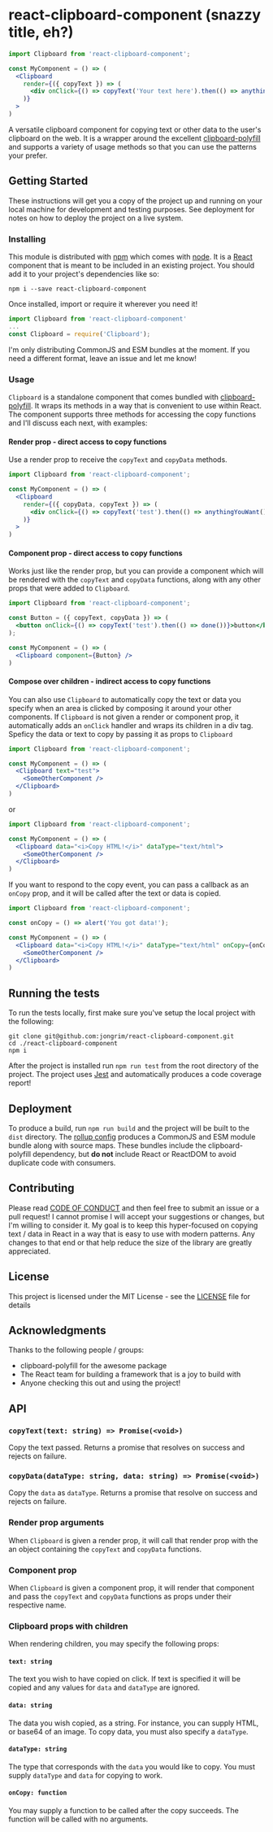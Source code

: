 # react-clipboard-component (snazzy title, eh?)

```jsx
import Clipboard from 'react-clipboard-component';

const MyComponent = () => (
  <Clipboard
    render={({ copyText }) => (
      <div onClick={() => copyText('Your text here').then(() => anythingYouWant())} />
    )}
  >
)
```

A versatile clipboard component for copying text or other data to the user's clipboard on the web. It is a wrapper around the excellent [clipboard-polyfill](https://github.com/lgarron/clipboard-polyfill) and supports a variety of usage methods so that you can use the patterns your prefer.

## Getting Started

These instructions will get you a copy of the project up and running on your local machine for development and testing purposes. See deployment for notes on how to deploy the project on a live system.

### Installing

This module is distributed with [npm](https://npmjs.org) which comes with [node](https://nodejs.org). It is a [React](https://reactjs.org) component that is meant to be included in an existing project. You should add it to your project's dependencies like so:

```
npm i --save react-clipboard-component
```

Once installed, import or require it wherever you need it!

```jsx
import Clipboard from 'react-clipboard-component'
...
const Clipboard = require('Clipboard');
```

I'm only distributing CommonJS and ESM bundles at the moment. If you need a different format, leave an issue and let me know!

### Usage

`Clipboard` is a standalone component that comes bundled with [clipboard-polyfill](https://github.com/lgarron/clipboard-polyfill). It wraps its methods in a way that is convenient to use within React. The component supports three methods for accessing the copy functions and I'll discuss each next, with examples:

#### Render prop - direct access to copy functions
Use a render prop to receive the `copyText` and `copyData` methods.

```jsx
import Clipboard from 'react-clipboard-component';

const MyComponent = () => (
  <Clipboard
    render={({ copyData, copyText }) => (
      <div onClick={() => copyText('test').then(() => anythingYouWant())} />
    )}
  >
)
```

#### Component prop - direct access to copy functions
Works just like the render prop, but you can provide a component which will be rendered with the `copyText` and `copyData` functions, along with any other props that were added to `Clipboard`.

```jsx
import Clipboard from 'react-clipboard-component';

const Button = ({ copyText, copyData }) => (
  <button onClick={() => copyText('test').then(() => done())}>button</button>
);

const MyComponent = () => (
  <Clipboard component={Button} />
)
```

#### Compose over children - indirect access to copy functions
You can also use `Clipboard` to automatically copy the text or data you specify when an area is clicked by composing it around your other components. If `Clipboard` is not given a render or component prop, it automatically adds an `onClick` handler and wraps its children in a div tag. Speficy the data or text to copy by passing it as props to `Clipboard`

```jsx
import Clipboard from 'react-clipboard-component';

const MyComponent = () => (
  <Clipboard text="test">
    <SomeOtherComponent />
  </Clipboard>
)
```

or

```jsx
import Clipboard from 'react-clipboard-component';

const MyComponent = () => (
  <Clipboard data="<i>Copy HTML!</i>" dataType="text/html">
    <SomeOtherComponent />
  </Clipboard>
)
```

If you want to respond to the copy event, you can pass a callback as an `onCopy` prop, and it will be called after the text or data is copied.

```jsx
import Clipboard from 'react-clipboard-component';

const onCopy = () => alert('You got data!');

const MyComponent = () => (
  <Clipboard data="<i>Copy HTML!</i>" dataType="text/html" onCopy={onCopy}>
    <SomeOtherComponent />
  </Clipboard>
)

```
## Running the tests

To run the tests locally, first make sure you've setup the local project with the following:
```
git clone git@github.com:jongrim/react-clipboard-component.git
cd ./react-clipboard-component
npm i
```

After the project is installed run `npm run test` from the root directory of the project. The project uses [Jest](https://facebook.github.io/jest/) and automatically produces a code coverage report!

## Deployment

To produce a build, run `npm run build` and the project will be built to the `dist` directory. The [rollup config](rollup.config.js) produces a CommonJS and ESM module bundle along with source maps. These bundles include the clipboard-polyfill dependency, but **do not** include React or ReactDOM to avoid duplicate code with consumers.

## Contributing

Please read [CODE OF CONDUCT](CODE_OF_CONDUCT.md) and then feel free to submit an issue or a pull request! I cannot promise I will accept your suggestions or changes, but I'm willing to consider it. My goal is to keep this hyper-focused on copying text / data in React in a way that is easy to use with modern patterns. Any changes to that end or that help reduce the size of the library are greatly appreciated.

## License

This project is licensed under the MIT License - see the [LICENSE](LICENSE) file for details

## Acknowledgments
Thanks to the following people / groups:
* clipboard-polyfill for the awesome package
* The React team for building a framework that is a joy to build with
* Anyone checking this out and using the project!

## API
### `copyText(text: string) => Promise(<void>)`
Copy the text passed. Returns a promise that resolves on success and rejects on failure.
### `copyData(dataType: string, data: string) => Promise(<void>)`
Copy the `data` as `dataType`. Returns a promise that resolve on success and rejects on failure.
### Render prop arguments
When `Clipboard` is given a render prop, it will call that render prop with the an object containing the `copyText` and `copyData` functions.
### Component prop
When `Clipboard` is given a component prop, it will render that component and pass the `copyText` and `copyData` functions as props under their respective name.
### Clipboard props with children
When rendering children, you may specify the following props:
#### `text: string`
The text you wish to have copied on click. If text is specified it will be copied and any values for `data` and `dataType` are ignored.
#### `data: string`
The data you wish copied, as a string. For instance, you can supply HTML, or base64 of an image. To copy data, you must also specify a `dataType`.
#### `dataType: string`
The type that corresponds with the `data` you would like to copy. You must supply `dataType` and `data` for copying to work.
#### `onCopy: function`
You may supply a function to be called after the copy succeeds. The function will be called with no arguments.
